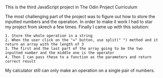 This is the third JavaScript project in The Odin Project Curriculum

The most challenging part of the project was to figure out how to store the inputted numbers and the operation.
In order to make it work I had to star my project from skrech a few times.
Finally I came up with this solution:

    1. Store the whole operation in a string
    2. When the user click on the "=" button, use split(" ") method and it return an array with the length of 3
    3. The first and the last part of the array going to be the two inputted number and the middle one is the operator
    4. Then I can pass these to a function as the parameters and return correct result

My calculator still can only make an operation on a single pair of numbers.

